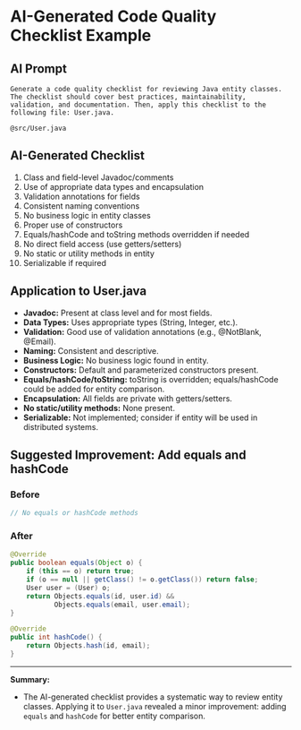 # AI-Generated Code Quality Checklist Example

## AI Prompt
```
Generate a code quality checklist for reviewing Java entity classes. The checklist should cover best practices, maintainability, validation, and documentation. Then, apply this checklist to the following file: User.java.

@src/User.java
```

## AI-Generated Checklist
1. Class and field-level Javadoc/comments
2. Use of appropriate data types and encapsulation
3. Validation annotations for fields
4. Consistent naming conventions
5. No business logic in entity classes
6. Proper use of constructors
7. Equals/hashCode and toString methods overridden if needed
8. No direct field access (use getters/setters)
9. No static or utility methods in entity
10. Serializable if required

## Application to User.java
- **Javadoc:** Present at class level and for most fields.
- **Data Types:** Uses appropriate types (String, Integer, etc.).
- **Validation:** Good use of validation annotations (e.g., @NotBlank, @Email).
- **Naming:** Consistent and descriptive.
- **Business Logic:** No business logic found in entity.
- **Constructors:** Default and parameterized constructors present.
- **Equals/hashCode/toString:** toString is overridden; equals/hashCode could be added for entity comparison.
- **Encapsulation:** All fields are private with getters/setters.
- **No static/utility methods:** None present.
- **Serializable:** Not implemented; consider if entity will be used in distributed systems.

## Suggested Improvement: Add equals and hashCode

### Before
```java
// No equals or hashCode methods
```

### After
```java
@Override
public boolean equals(Object o) {
    if (this == o) return true;
    if (o == null || getClass() != o.getClass()) return false;
    User user = (User) o;
    return Objects.equals(id, user.id) &&
           Objects.equals(email, user.email);
}

@Override
public int hashCode() {
    return Objects.hash(id, email);
}
```

---

**Summary:**
- The AI-generated checklist provides a systematic way to review entity classes. Applying it to `User.java` revealed a minor improvement: adding `equals` and `hashCode` for better entity comparison. 